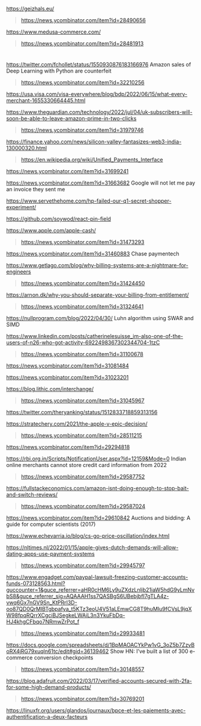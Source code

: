 https://geizhals.eu/
> https://news.ycombinator.com/item?id=28490656

https://www.medusa-commerce.com/
> https://news.ycombinator.com/item?id=28481913

#
https://twitter.com/fchollet/status/1550930876183166976 Amazon sales of Deep Learning with Python are counterfeit
> https://news.ycombinator.com/item?id=32210256

https://usa.visa.com/visa-everywhere/blog/bdp/2022/06/15/what-every-merchant-1655330664445.html

https://www.theguardian.com/technology/2022/jul/04/uk-subscribers-will-soon-be-able-to-leave-amazon-prime-in-two-clicks
> https://news.ycombinator.com/item?id=31979746

https://finance.yahoo.com/news/silicon-valley-fantasizes-web3-india-130000320.html
> https://en.wikipedia.org/wiki/Unified_Payments_Interface

https://news.ycombinator.com/item?id=31699241 

https://news.ycombinator.com/item?id=31663682 Google will not let me pay an invoice they sent me

https://www.servethehome.com/hp-failed-our-q1-secret-shopper-experiment/

https://github.com/soywod/react-pin-field

https://www.apple.com/apple-cash/
> https://news.ycombinator.com/item?id=31473293

https://news.ycombinator.com/item?id=31460883 Chase paymentech

https://www.getlago.com/blog/why-billing-systems-are-a-nightmare-for-engineers
> https://news.ycombinator.com/item?id=31424450

https://arnon.dk/why-you-should-separate-your-billing-from-entitlement/
> https://news.ycombinator.com/item?id=31324641

https://nullprogram.com/blog/2022/04/30/ Luhn algorithm using SWAR and SIMD

https://www.linkedin.com/posts/catherinelesuisse_im-also-one-of-the-users-of-n26-who-got-activity-6922498367302344704-1tzC
> https://news.ycombinator.com/item?id=31100678

https://news.ycombinator.com/item?id=31081484

https://news.ycombinator.com/item?id=31023201

https://blog.lithic.com/interchange/
> https://news.ycombinator.com/item?id=31045967

https://twitter.com/theryanking/status/1512833718859313156

https://stratechery.com/2021/the-apple-v-epic-decision/
> https://news.ycombinator.com/item?id=28511215

https://news.ycombinator.com/item?id=29294818

https://rbi.org.in/Scripts/NotificationUser.aspx?Id=12159&Mode=0 Indian online merchants cannot store credit card information from 2022
> https://news.ycombinator.com/item?id=29587752

https://fullstackeconomics.com/amazon-isnt-doing-enough-to-stop-bait-and-switch-reviews/
> https://news.ycombinator.com/item?id=29587024

https://news.ycombinator.com/item?id=29610842 Auctions and bidding: A guide for computer scientists (2017)

https://www.echevarria.io/blog/cs-go-price-oscillation/index.html

https://nltimes.nl/2022/01/15/apple-gives-dutch-demands-will-allow-dating-apps-use-payment-systems
> https://news.ycombinator.com/item?id=29945797

https://www.engadget.com/paypal-lawsuit-freezing-customer-accounts-funds-073128563.html?guccounter=1&guce_referrer=aHR0cHM6Ly9uZXdzLnljb21iaW5hdG9yLmNvbS8&guce_referrer_sig=AQAAAH1ss7QASBgS6UBebjbfI7gTLA4z-vwq6Gx7nGV9Sn_KtPRrI3D-oo87QD0QrMIBTgbpafya_t5KTz3eoU4V51aLEmwCG8T9huMIu9fCVsL9jqXW98fpqRQrrXCgciBJSegkeLWAiL3n3YkuFbDq-HJ4khgCFbqo7NRmwZrPot_f
> https://news.ycombinator.com/item?id=29933481

https://docs.google.com/spreadsheets/d/1BpMAOACYkPw1vG_3oZ5b7ZzvBoRX4jRG79xuqln61tc/edit#gid=36139462 Show HN: I've built a list of 300 e-commerce conversion checkpoints
> https://news.ycombinator.com/item?id=30148557

https://blog.adafruit.com/2022/03/17/verified-accounts-secured-with-2fa-for-some-high-demand-products/
> https://news.ycombinator.com/item?id=30769201

https://linuxfr.org/users/glandos/journaux/bpce-et-les-paiements-avec-authentification-a-deux-facteurs